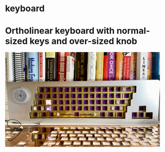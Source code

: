 # keyboard
# Ortholinear keyboard with normal-sized keys and over-sized knob

![picture of keyboard](https://github.com/bautsch/keyboard/blob/bcce9091f6f181cd612dd200d4eb96e109d16d82/pictures/keyboard.jpeg)
